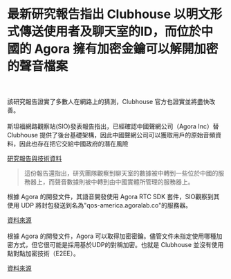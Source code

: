 # 最新研究報告指出 Clubhouse 以明文形式傳送使用者及聊天室的ID，而位於中國的 Agora 擁有加密金鑰可以解開加密的聲音檔案

<!--more-->
<!--54-->
<br><br/>
該研究報告證實了多數人在網路上的猜測，Clubhouse 官方也證實並將盡快改善。
<br><br/>
斯坦福網路觀察站(SIO)發表報告指出，已經確認中國聲網公司（Agora Inc）替 Clubhouse 提供了後台基礎架構，因此中國聲網公司可以獲取用戶的原始音頻資料，因此也存在把它交給中國政府的潛在風險

[研究報告與技術資料](https://cyber.fsi.stanford.edu/io/news/clubhouse-china)
>這份報告還指出，研究團隊觀察到聊天室的數據被中轉到一些位於中國的服務器上，而聲音數據則被中轉到由中國實體所管理的服務器上。

根據 Agora 的開發文件，其語音開發使用 Agora RTC SDK 套件，SIO觀察到其使用 UDP 將封包發送到名為"qos-america.agoralab.co"的服務器。

[資料來源](https://web.archive.org/web/20210212214941if_/https://docs.agora.io/en/Agora%20Platform/term_agora_rtc_sdk?platform=Android)
<br><br/>
根據 Agora 的開發文件，Agora 可以取得加密密鑰。儘管文件未指定使用哪種加密方式，但它很可能是採用基於UDP的對稱加密。也就是 Clubhouse 並沒有使用點對點加密技術（E2EE）。

[資料來源](https://docs.agora.io/en/Voice/channel_encryption_android?platform=Android)
